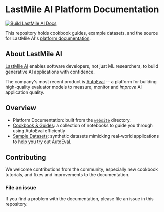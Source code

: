 # LastMile AI Platform Documentation

[![Build LastMile AI Docs](https://last-mile-ai.gitbook.io/docs)](https://last-mile-ai.gitbook.io/docs)

This repository holds cookbook guides, example datasets, and the source for LastMile AI's [platform documentation](https://last-mile-ai.gitbook.io/docs).


## About LastMile AI

[LastMile AI](https://lastmileai.co) enables software developers, not just ML researchers, to build generative AI applications with confidence. 

The company's most recent product is [AutoEval](https://last-mile-ai.gitbook.io/docs) -- a platform for building high-quality evaluator models to measure, monitor and _improve_ AI application quality.

## Overview

* Platform Documentation: built from the [`website`](https://last-mile-ai.gitbook.io/docs) directory.
* [Cookbook & Guides](https://last-mile-ai.gitbook.io/docs): a collection of notebooks to guide you through using AutoEval efficiently
* [Sample Datasets](https://last-mile-ai.gitbook.io/docs): synthetic datasets mimicking real-world applications to help you try out AutoEval.

## Contributing

We welcome contributions from the community, especially new cookbook tutorials, and fixes and improvements to the documentation.

### File an issue

If you find a problem with the documentation, please file an issue in this repository.